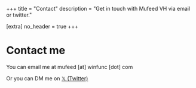 +++
title = "Contact"
description = "Get in touch with Mufeed VH via email or twitter."

[extra]
no_header = true
+++

# Contact me

You can email me at mufeed [at] winfunc [dot] com

Or you can DM me on <a href="https://x.com/mufeedvh" aria-label="Link to my Twitter profile" target="_blank" rel="noopener">𝕏 (Twitter)</a>